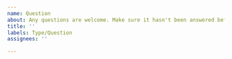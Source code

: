 ```yaml
---
name: Question
about: Any questions are welcome. Make sure it hasn't been answered before.
title: ''
labels: Type/Question
assignees: ''

---
```



